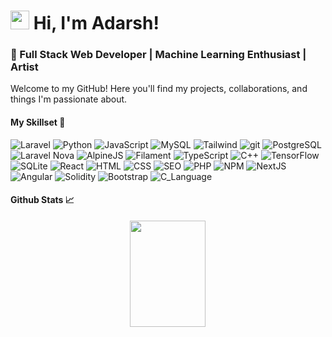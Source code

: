 # <img src="https://user-images.githubusercontent.com/64153988/206999317-888120f8-6ba1-4c19-ba35-08e87feb530a.gif" width="30"> Hi, I'm Adarsh!  
### 🌟 Full Stack Web Developer | Machine Learning Enthusiast | Artist

Welcome to my GitHub! Here you'll find my projects, collaborations, and things I'm passionate about.

#### My Skillset 🚀
<p>
  <img alt="Laravel" src="https://img.shields.io/badge/-Laravel-FF2D20?style=flat&logo=laravel&logoColor=white" />
  <img alt="Python" src="https://img.shields.io/badge/-Python-3776AB?style=flat&logo=python&logoColor=white" />
  <img alt="JavaScript" src="https://img.shields.io/badge/-JavaScript-F7DF1E?style=flat&logo=javascript&logoColor=white" />
  <img alt="MySQL" src="https://img.shields.io/badge/-MySQL-4479A1?style=flat&logo=mysql&logoColor=white" />
  <img alt="Tailwind" src="https://img.shields.io/badge/-Tailwind-06B6D4?style=flat&logo=tailwindcss&logoColor=white" />
  <img alt="git" src="https://img.shields.io/badge/-Git-F05032?style=flat&logo=git&logoColor=white" />
  <img alt="PostgreSQL" src="https://img.shields.io/badge/-PostgreSQL-4169E1?style=flat&logo=postgresql&logoColor=white" />
  <img alt="Laravel Nova" src="https://img.shields.io/badge/-Nova-252D37?style=flat&logo=laravel-nova&logoColor=white" />
  <img alt="AlpineJS" src="https://img.shields.io/badge/-AlpineJS-8BC0D0?style=flat&logo=alpine.js&logoColor=white" />
  <img alt="Filament" src="https://img.shields.io/badge/-Filament-FDAE4B?style=flat&logo=filament&logoColor=white" />
  <img alt="TypeScript" src="https://img.shields.io/badge/-TypeScript-007ACC?style=flat&logo=typescript&logoColor=white" />
  <img alt="C++" src="https://img.shields.io/badge/-C++-00599C?style=flat&logo=cplusplus&logoColor=white" />
  <img alt="TensorFlow" src="https://img.shields.io/badge/-TensorFlow-FF6F00?style=flat&logo=tensorflow&logoColor=white" />
  <img alt="SQLite" src="https://img.shields.io/badge/-SQLite-003B57?style=flat&logo=sqlite&logoColor=white" />
  <img alt="React" src="https://img.shields.io/badge/-React-45b8d8?style=flat&logo=react&logoColor=white" />
  <img alt="HTML" src="https://img.shields.io/badge/-HTML-E34F26?style=flat&logo=html5&logoColor=white" />
  <img alt="CSS" src="https://img.shields.io/badge/-CSS-663399?style=flat&logo=css&logoColor=white" />
  <img alt="SEO" src="https://img.shields.io/badge/-SEO-4285F4?style=flat&logo=pagespeed-insights&logoColor=white" />
  <img alt="PHP" src="https://img.shields.io/badge/-PHP-777BB4?style=flat&logo=php&logoColor=white" />
  <img alt="NPM" src="https://img.shields.io/badge/-NPM-CB3837?style=flat&logo=npm&logoColor=white" />
  <img alt="NextJS" src="https://img.shields.io/badge/-NextJS-000000?style=flat&logo=next.js&logoColor=white" />
  <img alt="Angular" src="https://img.shields.io/badge/-Angular-DD0031?style=flat&logo=angular&logoColor=white" />
  <img alt="Solidity" src="https://img.shields.io/badge/-Solidity-363636?style=flat&logo=solidity&logoColor=white" />
  <img alt="Bootstrap" src="https://img.shields.io/badge/-Bootstrap-7952B3?style=flat&logo=bootstrap&logoColor=white" />
  <img alt="C_Language" src="https://img.shields.io/badge/-C-A8B9CC?style=flat&logo=c&logoColor=white" />
</p>

#### Github Stats 📈

  <p align="center">
<!--     <img height="180" width="49%" src="https://github-readme-stats.vercel.app/api?username=adarshsc2000&&show_icons=true&title_color=ff0066&icon_color=bb2acf&text_color=00ffff&bg_color=00001a" /> -->
    <img height="170" width="49%" src="https://github-readme-stats.vercel.app/api/top-langs/?username=adarshsc2000&title_color=ff0066&icon_color=bb2acf&text_color=00ffff&bg_color=00001a&layout=compact&hide=css" />
  </p>

